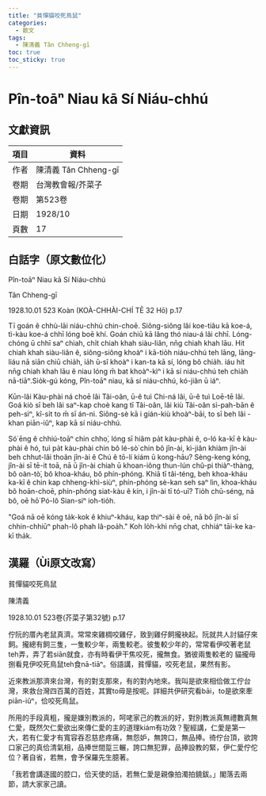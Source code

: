 ```yaml
---
title: "貧憚貓咬死鳥鼠"
categories:
  - 散文
tags:
  - 陳清義 Tân Chheng-gī
toc: true
toc_sticky: true
---
```


# Pîn-toāⁿ Niau kā Sí Niáu-chhú

## 文獻資訊

| 項目 | 資料 |
|---|---|
| 作者 | 陳清義 Tân Chheng-gī |
| 卷期 | 台灣教會報/芥菜子 |
| 卷期 | 第523卷 |
| 日期 | 1928/10 |
| 頁數 | 17 |

## 白話字（原文數位化）

Pîn-toāⁿ Niau kā Sí Niáu-chhú

Tân Chheng-gī

1928.10.01 523 Koàn (KOÀ-CHHÀI-CHÍ TĒ 32 Hō) p.17

Tī goán ê chhù-lāi niáu-chhú chin-choē. Siông-siông lâi koe-tiâu kā koe-á, tì-kàu koe-á chhī lóng boē khí. Goán chiū kā lâng thó niau-á lâi chhī. Lóng-chóng ū chhī saⁿ chiah, chi̍t chiah khah siàu-liân, nn̄g chiah khah lāu. Hit chiah khah siàu-liân ê, siông-siông khoàⁿ i kā-tio̍h niáu-chhú teh lāng, lāng-liáu nā siān chiū chia̍h, ia̍h ū-sî khoàⁿ i kan-ta kā sí, lóng bô chia̍h. iáu hit nn̄g chiah khah lāu ê niau lóng m̄ bat khoàⁿ-kìⁿ i kā sí niáu-chhú teh chia̍h nā-tiāⁿ.Sio̍k-gú kóng, Pîn-toāⁿ niau, kā sí niáu-chhú, kó-jiân ū iáⁿ.

Kūn-lâi Kàu-phài ná choē lâi Tâi-oân, ū-ê tuì Chi-ná lâi, ū-ê tuì Loē-tē lâi. Goá kiò sī beh lâi saⁿ-kap choè kang tī Tâi-oân, lâi kiù Tâi-oân sì-pah-bān ê peh-sìⁿ, kî-si̍t to m̄ sī án-ni. Siông-sè kā i gián-kiù khoàⁿ-bāi, to sī beh lâi -khan piān-iûⁿ, kap kā sí niáu-chhú.

Só͘ ēng ê chhiú-toāⁿ chin chho͘, lóng sī hiâm pa̍t kàu-phài ê, o-ló ka-kī ê kàu-phài ê hó, tuì pa̍t kàu-phài chin bô lé-sò͘ chin bô jîn-ài, kì-jiân khiàm jîn-ài beh chhut-lâi thoân jîn-ài ê Chú ê tō-lí kiám ū kong-hāu? Sèng-keng kóng, jîn-ài sī tē-it toā, nā ū jîn-ài chiah ū khoan-iông thun-lún chû-pi thiàⁿ-thàng, bô oàn-tò͘, bô khoa-kháu, bô phín-phóng. Khiā tī tâi-téng, beh khoa-kháu ka-kī ê chin kap chheng-khì-siùⁿ, phín-phóng sè-kan seh saⁿ lìn, khoa-kháu bô hoān-choē, phín-phóng siat-kàu ê kín, i jîn-ài tī tó-uī? Tio̍h chū-séng, nā bô, oē hō͘ Pó-lô Sian-siⁿ ioh-tio̍h.

"Goá nā oē kóng ta̍k-kok ê khiuⁿ-kháu, kap thiⁿ-sài ê oē, nā bô jîn-ài sī chhin-chhiūⁿ phah-lô phah lâ-poa̍h." Koh lo̍h-khì nn̄g chat, chhiáⁿ tāi-ke ka-kī tha̍k.

## 漢羅（Ùi原文改寫）

貧憚貓咬死鳥鼠

陳清義

1928.10.01 523卷(芥菜子第32號) p.17

佇阮的厝內老鼠真濟。常常來雞椆咬雞仔，致到雞仔飼攏袂起。阮就共人討貓仔來飼。攏總有飼三隻，一隻較少年，兩隻較老。彼隻較少年的，常常看伊咬著老鼠teh弄，弄了若siān就食，亦有時看伊干焦咬死，攏無食。猶彼兩隻較老的 貓攏毋捌看見伊咬死鳥鼠teh食nā-tiāⁿ。俗語講，貧憚貓，咬死老鼠，果然有影。

近來教派那濟來台灣，有的對支那來，有的對內地來。我叫是欲來相佮做工佇台灣，來救台灣四百萬的百姓，其實to毋是按呢。詳細共伊研究看bāi，to是欲來牽piān-iûⁿ，佮咬死鳥鼠。

所用的手段真粗，攏是嫌別教派的，呵咾家己的教派的好，對別教派真無禮數真無仁愛，既然欠仁愛欲出來傳仁愛的主的道理kiám有功效？聖經講，仁愛是第一大，若有仁愛才有寬容吞忍慈悲疼痛，無怨妒，無誇口，無品捧。徛佇台頂，欲誇口家己的真佮清氣相，品捧世間踅三輾，誇口無犯罪，品捧設教的緊，伊仁愛佇佗位？著自省，若無，會予保羅先生臆著。

「我若會講逐國的腔口，佮天使的話，若無仁愛是親像拍濁拍鐃鈸。」閣落去兩節，請大家家己讀。
